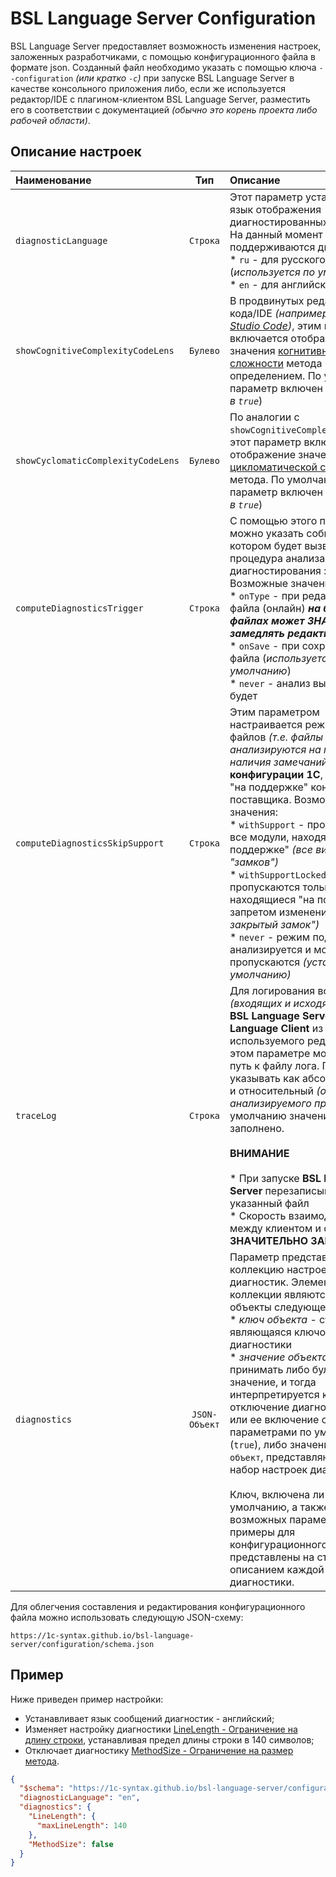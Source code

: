 # BSL Language Server Configuration

BSL Language Server предоставляет возможность изменения настроек, заложенных разработчиками, с помощью конфигурационного файла в формате json.
 Созданный файл необходимо указать с помощью ключа `--configuration` *(или кратко `-c`)* при запуске BSL Language Server в качестве консольного приложения либо, если же используется редактор/IDE с плагином-клиентом BSL Language Server, разместить его в соответствии с документацией *(обычно это корень проекта либо рабочей области)*.

## Описание настроек

Наименование | Тип | Описание
:-- | :-: | :--
`diagnosticLanguage` | `Строка` | Этот параметр устанавливает язык отображения диагностированных замечаний. На данный момент поддерживаются два языка:<br>* `ru` - для русского языка (*используется по умолчанию*)<br>* `en` - для английского языка
`showCognitiveComplexityCodeLens` | `Булево` | В продвинутых редакторах кода/IDE *(например [Visual Studio Code](https://code.visualstudio.com/))*, этим параметром включается отображение значения [когнитивной сложности](../diagnostics/CognitiveComplexity.md) метода над его определением. По умолчанию параметр включен (*установлен в `true`*)
`showCyclomaticComplexityCodeLens` | `Булево` | По аналогии с `showCognitiveComplexityCodeLens`, этот параметр включает отображение значения [цикломатической сложности](../diagnostics/CyclomaticComplexity.md) метода. По умолчанию параметр включен (*установлен в `true`*)
`computeDiagnosticsTrigger` | `Строка` | С помощью этого параметра можно указать событие, при котором будет вызвана процедура анализа кода для диагностирования замечаний. Возможные значения:<br>* `onType` - при редактировании файла (онлайн) ***на больших файлах может ЗНАЧИТЕЛЬНО замедлять редактирование***<br>* `onSave` - при сохранении файла (*используется по умолчанию*)<br>* `never` - анализ выполняться не будет
`computeDiagnosticsSkipSupport` | `Строка` | Этим параметром настраивается режим пропуска файлов *(т.е. файлы не анализируются на предмет наличия замечаний)* **конфигурации 1С**, находящихся "на поддержке" конфигурации поставщика. Возможные значения:<br>* `withSupport` - пропускаются все модули, находящиеся "на поддержке" *(все виды "замков")*<br>* `withSupportLocked` - пропускаются только модули, находящиеся "на поддержке" с запретом изменений *("желтый закрытый замок")*<br>* `never` - режим поддержки не анализируется и модули не пропускаются *(установлен по умолчанию)*
`traceLog` | `Строка` | Для логирования всех запросов *(входящих и исходящих)* между **BSL Language Server** и **Language Client** из используемого редактора/IDE, в этом параметре можно указать путь к файлу лога. Путь можно указывать как абсолютный, так и относительный *(от корня анализируемого проекта)*, по умолчанию значение не заполнено.<br><br>**ВНИМАНИЕ**<br><br>* При запуске **BSL Language Server** перезаписывает указанный файл<br>* Скорость взаимодействия между клиентом и сервером **ЗНАЧИТЕЛЬНО ЗАМЕДЛЯЕТСЯ**
`diagnostics` | `JSON-Объект` | Параметр представляет собой коллекцию настроек диагностик. Элементами коллекции являются json-объекты следующей структуры:<br>* *ключ объекта* - строка, являющаяся ключом диагностики<br>* *значение объекта* - может принимать либо булево значение, и тогда интерпретируется как отключение диагностики (`false`) или ее включение с параметрами по умолчанию (`true`), либо значение типа `json-объект`, представляющего собой набор настроек диагностики.<br><br>Ключ, включена ли по умолчанию, а также описание возможных параметров и примеры для конфигурационного файла представлены на странице с описанием каждой диагностики.

Для облегчения составления и редактирования конфигурационного файла можно использовать следующую JSON-схему:

```
https://1c-syntax.github.io/bsl-language-server/configuration/schema.json
```

## Пример

Ниже приведен пример настройки:

- Устанавливает язык сообщений диагностик - английский;
- Изменяет настройку диагностики [LineLength - Ограничение на длину строки](../diagnostics/LineLength.md), устанавливая предел длины строки в 140 символов;
- Отключает диагностику [MethodSize - Ограничение на размер метода](../diagnostics/MethodSize.md).

```json
{
  "$schema": "https://1c-syntax.github.io/bsl-language-server/configuration/schema.json",
  "diagnosticLanguage": "en",
  "diagnostics": {
    "LineLength": {
      "maxLineLength": 140
    },
    "MethodSize": false
  }
}
```
